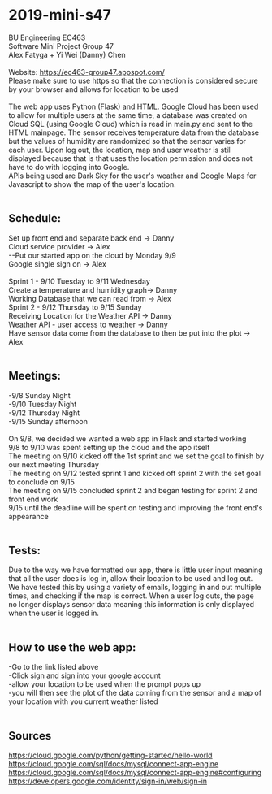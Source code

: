 # 2019-mini-s47
BU Engineering EC463<br/>
Software Mini Project Group 47<br/>
Alex Fatyga + Yi Wei (Danny) Chen<br/>
<br/>
Website: https://ec463-group47.appspot.com/
<br/> Please make sure to use https so that the connection is considered secure by your browser and allows for location to be used
<br/>
<br/>
The web app uses Python (Flask) and HTML. Google Cloud has been used to allow for multiple users at the same time, a database was created on Cloud SQL (using Google Cloud) which is read in main.py and sent to the HTML mainpage. The sensor receives temperature data from the database but the values of humidity are randomized so that the sensor varies for each user. Upon log out, the location, map and user weather is still displayed because that is that uses the location permission and does not have to do with logging into Google.<br/>
APIs being used are Dark Sky for the user's weather and Google Maps for Javascript to show the map of the user's location.
<br/>
<br/>
## Schedule: <br/>
Set up front end and separate back end -> Danny <br/>
Cloud service provider -> Alex <br/>
--Put our started app on the cloud by Monday 9/9 <br/>
Google single sign on -> Alex <br/>
<br/>
Sprint 1 - 9/10 Tuesday to 9/11 Wednesday <br/>
Create a temperature and humidity graph-> Danny <br/>
Working Database that we can read from -> Alex <br/>
Sprint 2 - 9/12 Thursday to 9/15 Sunday<br/>
Receiving Location for the Weather API -> Danny <br/>
Weather API - user access to weather -> Danny<br/>
Have sensor data come from the database to then be put into the plot -> Alex<br/>
<br/>
## Meetings:<br/>
-9/8 Sunday Night<br/>
-9/10 Tuesday Night<br/>
-9/12 Thursday Night<br/>
-9/15 Sunday afternoon <br/>
<br/>
On 9/8, we decided we wanted a web app in Flask and started working<br/>
9/8 to 9/10 was spent setting up the cloud and the app itself<br/>
The meeting on 9/10 kicked off the 1st sprint and we set the goal to finish by our next meeting Thursday<br/>
The meeting on 9/12 tested sprint 1 and kicked off sprint 2 with the set goal to conclude on 9/15<br/>
The meeting on 9/15 concluded sprint 2 and began testing for sprint 2 and front end work <br/>
9/15 until the deadline will be spent on testing and improving the front end's appearance
<br/><br/>
## Tests:
Due to the way we have formatted our app, there is little user input meaning that all the user does is log in, allow their location to be used and log out. We have tested this by using a variety of emails, logging in and out multiple times, and checking if the map is correct. When a user log outs, the page no longer displays sensor data meaning this information is only displayed when the user is logged in. 
<br/><br/>
## How to use the web app:<br/>
-Go to the link listed above <br/>
-Click sign and sign into your google account <br/>
-allow your location to be used when the prompt pops up <br/>
-you will then see the plot of the data coming from the sensor and a map of your location with you current weather listed <br/>
<br/>
## Sources
https://cloud.google.com/python/getting-started/hello-world
https://cloud.google.com/sql/docs/mysql/connect-app-engine
https://cloud.google.com/sql/docs/mysql/connect-app-engine#configuring
https://developers.google.com/identity/sign-in/web/sign-in
